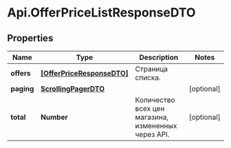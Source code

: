 # Api.OfferPriceListResponseDTO

## Properties

Name | Type | Description | Notes
------------ | ------------- | ------------- | -------------
**offers** | [**[OfferPriceResponseDTO]**](OfferPriceResponseDTO.md) | Страница списка. | 
**paging** | [**ScrollingPagerDTO**](ScrollingPagerDTO.md) |  | [optional] 
**total** | **Number** | Количество всех цен магазина, измененных через API. | [optional] 


